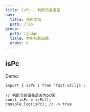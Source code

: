 ```yaml
---
title: isPc - 判断设备类型
nav:
  title: 使用文档
  path: /lib
group:
  path: /judge
  title: 常用判断函数
  order: 6
---
```


## isPc

Demo:

```tsx | pure
import { isPc } from 'fast-utiljs';

// 判断当前设备是否为pc端
const isPc = isPc();
console.log(isPc); // -> true
```
